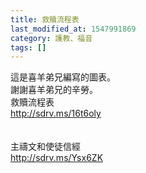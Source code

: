```yaml
---
title: 救贖流程表
last_modified_at: 1547991869
category: 護教、福音
tags: []
---
```


這是喜羊弟兄編寫的圖表。<br>謝謝喜羊弟兄的辛勞。<!--more--> <br>救贖流程表<br>http://sdrv.ms/16t6oly<br><br>  <br>主禱文和使徒信經<br>http://sdrv.ms/Ysx6ZK<br><br>  <br>
